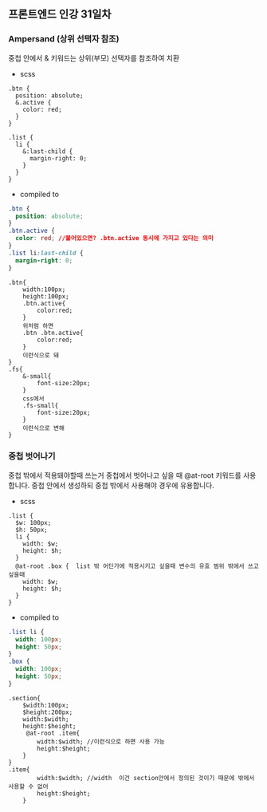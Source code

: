 ## 프론트엔드 인강 31일차

### Ampersand (상위 선택자 참조)

중첩 안에서 & 키워드는 상위(부모) 선택자를 참조하여 치환

- scss

```
.btn {
  position: absolute;
  &.active {
    color: red;
  }
}

.list {
  li {
    &:last-child {
      margin-right: 0;
    }
  }
}
```

- compiled to

```css
.btn {
  position: absolute;
}
.btn.active {
  color: red; //붙어있으면? .btn.active 동시에 가지고 있다는 의미
}
.list li:last-child {
  margin-right: 0;
}
```

```
.btn{
    width:100px;
    height:100px;
    .btn.active{
        color:red;
    }
    위처럼 하면
    .btn .btn.active{
        color:red;
    }
    이런식으로 돼
}
.fs{
    &-small{
        font-size:20px;
    }
    css에서
    .fs-small{
        font-size:20px;
    }
    이런식으로 변해
}
```

### 중첩 벗어나기

중첩 밖에서 적용돼야할때 쓰는거
중첩에서 벗어나고 싶을 때 @at-root 키워드를 사용합니다.
중첩 안에서 생성하되 중첩 밖에서 사용해야 경우에 유용합니다.

- scss

```
.list {
  $w: 100px;
  $h: 50px;
  li {
    width: $w;
    height: $h;
  }
  @at-root .box {  list 밖 어딘가에 적용시키고 싶을때 변수의 유효 범위 밖에서 쓰고 싶을때
    width: $w;
    height: $h;
  }
}
```

- compiled to

```css
.list li {
  width: 100px;
  height: 50px;
}
.box {
  width: 100px;
  height: 50px;
}
```

```
.section{
    $width:100px;
    $height:200px;
    width:$width;
    height:$height;
     @at-root .item{
        width:$width; //이런식으로 하면 사용 가능
        height:$height;
    }
}
.item{
        width:$width; //width  이건 section안에서 정의된 것이기 때문에 밖에서 사용할 수 없어
        height:$height;
    }
```
